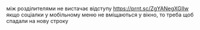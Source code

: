 між розділителями не вистачає відступу https://prnt.sc/ZgYANegXGIIw якщо соціалки у мобільному меню не вміщаються у вікно, то треба щоб спадали на нову строку
